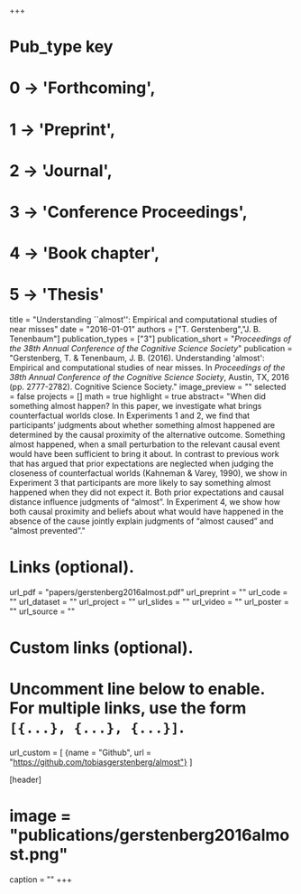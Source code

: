 +++
# Pub_type key
# 0 -> 'Forthcoming',
# 1 -> 'Preprint',
# 2 -> 'Journal',
# 3 -> 'Conference Proceedings',
# 4 -> 'Book chapter',
# 5 -> 'Thesis'

title = "Understanding ``almost'': Empirical and computational studies of near misses"
date = "2016-01-01"
authors = ["T. Gerstenberg","J. B. Tenenbaum"]
publication_types = ["3"]
publication_short = "_Proceedings of the 38th Annual Conference of the Cognitive Science Society_"
publication = "Gerstenberg, T. & Tenenbaum, J. B. (2016). Understanding 'almost': Empirical and computational studies of near misses. In _Proceedings of the 38th Annual Conference of the Cognitive Science Society_, Austin, TX, 2016 (pp. 2777-2782). Cognitive Science Society."
image_preview = ""
selected = false
projects = []
math = true
highlight = true
abstract= "When did something almost happen? In this paper, we investigate what brings counterfactual worlds close. In Experiments 1 and 2, we find that participants’ judgments about whether something almost happened are determined by the causal proximity of the alternative outcome. Something almost happened, when a small perturbation to the relevant causal event would have been sufficient to bring it about. In contrast to previous work that has argued that prior expectations are neglected when judging the closeness of counterfactual worlds (Kahneman & Varey, 1990), we show in Experiment 3 that participants are more likely to say something almost happened when they did not expect it. Both prior expectations and causal distance influence judgments of “almost”. In Experiment 4, we show how both causal proximity and beliefs about what would have happened in the absence of the cause jointly explain judgments of “almost caused” and “almost prevented”."

# Links (optional).
url_pdf = "papers/gerstenberg2016almost.pdf"
url_preprint = ""
url_code = ""
url_dataset = ""
url_project = ""
url_slides = ""
url_video = ""
url_poster = ""
url_source = ""

# Custom links (optional).
#   Uncomment line below to enable. For multiple links, use the form `[{...}, {...}, {...}]`.
url_custom = [
{name = "Github", url = "https://github.com/tobiasgerstenberg/almost"}
]

[header]
# image = "publications/gerstenberg2016almost.png"
caption = ""
+++